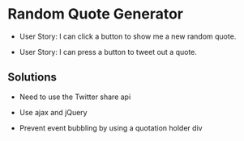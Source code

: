 # Random Quote Generator

* User Story: I can click a button to show me a new random quote.

* User Story: I can press a button to tweet out a quote.

## Solutions

* Need to use the Twitter share api

* Use ajax and jQuery

* Prevent event bubbling by using a quotation holder div
